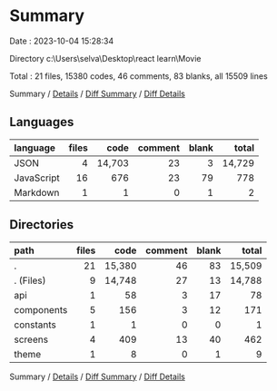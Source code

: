 # Summary

Date : 2023-10-04 15:28:34

Directory c:\\Users\\selva\\Desktop\\react learn\\Movie

Total : 21 files,  15380 codes, 46 comments, 83 blanks, all 15509 lines

Summary / [Details](details.md) / [Diff Summary](diff.md) / [Diff Details](diff-details.md)

## Languages
| language | files | code | comment | blank | total |
| :--- | ---: | ---: | ---: | ---: | ---: |
| JSON | 4 | 14,703 | 23 | 3 | 14,729 |
| JavaScript | 16 | 676 | 23 | 79 | 778 |
| Markdown | 1 | 1 | 0 | 1 | 2 |

## Directories
| path | files | code | comment | blank | total |
| :--- | ---: | ---: | ---: | ---: | ---: |
| . | 21 | 15,380 | 46 | 83 | 15,509 |
| . (Files) | 9 | 14,748 | 27 | 13 | 14,788 |
| api | 1 | 58 | 3 | 17 | 78 |
| components | 5 | 156 | 3 | 12 | 171 |
| constants | 1 | 1 | 0 | 0 | 1 |
| screens | 4 | 409 | 13 | 40 | 462 |
| theme | 1 | 8 | 0 | 1 | 9 |

Summary / [Details](details.md) / [Diff Summary](diff.md) / [Diff Details](diff-details.md)